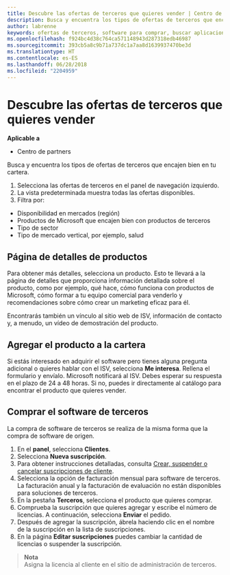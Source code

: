 ```yaml
---
title: Descubre las ofertas de terceros que quieres vender | Centro de partners
description: Busca y encuentra los tipos de ofertas de terceros que encajen bien en tu cartera.
author: labrenne
keywords: ofertas de terceros, software para comprar, buscar aplicaciones de terceros
ms.openlocfilehash: f924bc4d38c764ca571148943d287318edb46987
ms.sourcegitcommit: 393cb5a8c9b71a737dc1a7aa8d1639937470be3d
ms.translationtype: HT
ms.contentlocale: es-ES
ms.lasthandoff: 06/28/2018
ms.locfileid: "2204959"
---
```

# <a name="discover-the-third-party-offers-you-want-to-sell"></a>Descubre las ofertas de terceros que quieres vender

**Aplicable a**

-  Centro de partners

Busca y encuentra los tipos de ofertas de terceros que encajen bien en tu cartera. 

1.  Selecciona las ofertas de terceros en el panel de navegación izquierdo. 
2.  La vista predeterminada muestra todas las ofertas disponibles. 
3.  Filtra por:

- Disponibilidad en mercados (región)
- Productos de Microsoft que encajen bien con productos de terceros
- Tipo de sector
- Tipo de mercado vertical, por ejemplo, salud

## <a name="the-product-details-page"></a>Página de detalles de productos

Para obtener más detalles, selecciona un producto. Esto te llevará a la página de detalles que proporciona información detallada sobre el producto, como por ejemplo, qué hace, cómo funciona con productos de Microsoft, cómo formar a tu equipo comercial para venderlo y recomendaciones sobre cómo crear un marketing eficaz para él. 

Encontrarás también un vínculo al sitio web de ISV, información de contacto y, a menudo, un vídeo de demostración del producto. 

## <a name="add-the-product-to-your-portfolio"></a>Agregar el producto a la cartera

Si estás interesado en adquirir el software pero tienes alguna pregunta adicional o quieres hablar con el ISV, selecciona **Me interesa**. Rellena el formulario y envíalo. Microsoft notificará al ISV. Debes esperar su respuesta en el plazo de 24 a 48 horas. Si no, puedes ir directamente al catálogo para encontrar el producto que quieres vender.

## <a name="purchase-the-third-party-software"></a>Comprar el software de terceros

La compra de software de terceros se realiza de la misma forma que la compra de software de origen. 

1. En el **panel**, selecciona **Clientes**.
2. Selecciona **Nueva suscripción**.
3. Para obtener instrucciones detalladas, consulta [Crear, suspender o cancelar suscripciones de cliente](create-a-new-subscription.md).
4.  Selecciona la opción de facturación mensual para software de terceros. La facturación anual y la facturación de evaluación no están disponibles para soluciones de terceros.
5.  En la pestaña **Terceros**, selecciona el producto que quieres comprar.
6.  Comprueba la suscripción que quieres agregar y escribe el número de licencias. A continuación, selecciona **Enviar** el pedido.
7.  Después de agregar la suscripción, ábrela haciendo clic en el nombre de la suscripción en la lista de suscripciones. 
8.  En la página **Editar suscripciones** puedes cambiar la cantidad de licencias o suspender la suscripción.

>**Nota**<br> Asigna la licencia al cliente en el sitio de administración de terceros.

    


